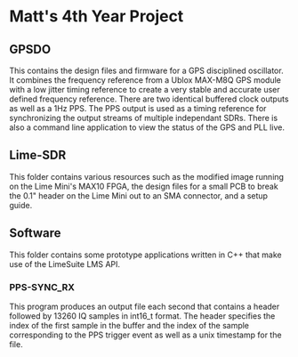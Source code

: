 # Matt's 4th Year Project

## GPSDO
This contains the design files and firmware for a GPS disciplined oscillator. It combines the frequency reference from a Ublox MAX-M8Q GPS module with a low jitter timing reference to create a very stable and accurate user defined frequency reference. There are two identical buffered clock outputs as well as a 1Hz PPS. The PPS output is used as a timing reference for synchronizing the output streams of multiple independant SDRs. There is also a command line application to view the status of the GPS and PLL live.

## Lime-SDR
This folder contains various resources such as the modified image running on the Lime Mini's MAX10 FPGA, the design files for a small PCB to break the 0.1" header on the Lime Mini out to an SMA connector, and a setup guide.

## Software
This folder contains some prototype applications written in C++ that make use of the LimeSuite LMS API.

### PPS-SYNC_RX
This program produces an output file each second that contains a header followed by 13260 IQ samples in int16_t format. The header specifies the index of the first sample in the buffer and the index of the sample corresponding to the PPS trigger event as well as a unix timestamp for the file.
